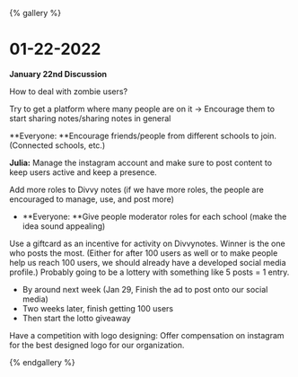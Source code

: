 {% gallery %}

# 01-22-2022


**January 22nd Discussion**

How to deal with zombie users?

Try to get a platform where many people are on it -> Encourage them to start sharing notes/sharing notes in general

**Everyone: **Encourage friends/people from different schools to join. (Connected schools, etc.)

**Julia:** Manage the instagram account and make sure to post content to keep users active and keep a presence.

Add more roles to Divvy notes (if we have more roles, the people are encouraged to manage, use, and post more)



* **Everyone: **Give people moderator roles for each school (make the idea sound appealing)

Use a giftcard as an incentive for activity on Divvynotes. Winner is the one who posts the most. (Either for after 100 users as well or to make people help us reach 100 users, we should already have a developed social media profile.) Probably going to be a lottery with something like 5 posts = 1 entry.



* By around next week (Jan 29, Finish the ad to post onto our social media)
* Two weeks later, finish getting 100 users
* Then start the lotto giveaway

Have a competition with logo designing: Offer compensation on instagram for the best designed logo for our organization.

{% endgallery %}